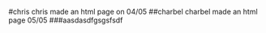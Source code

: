 #chris 
chris made an html page on 04/05
##charbel
charbel made an html page 05/05
###aasdasdfgsgsfsdf